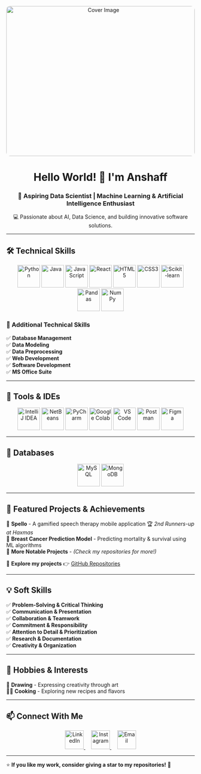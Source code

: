<p align="center">
  <img src="https://cdn.dribbble.com/userupload/21304209/file/original-43d15e7c78f7b3b5d8c28f01654149fc.gif" alt="Cover Image" style="width: 100%; object-fit: cover; height: 400px; border-radius: 10px;" />
</p>

<h1 align="center">Hello World! 👋 I'm Anshaff</h1>
<h3 align="center">🚀 Aspiring Data Scientist | Machine Learning & Artificial Intelligence Enthusiast</h3>

<p align="center">
  💻 Passionate about AI, Data Science, and building innovative software solutions.  
</p>

---

## 🛠️ Technical Skills  

<p align="center"> 
<img src="https://upload.wikimedia.org/wikipedia/commons/c/c3/Python-logo-notext.svg" alt="Python" width="60" height="60"/> 
<img src="https://upload.wikimedia.org/wikipedia/en/3/30/Java_programming_language_logo.svg" alt="Java" width="60" height="60"/> 
<img src="https://upload.wikimedia.org/wikipedia/commons/6/6a/JavaScript-logo.png" alt="JavaScript" width="60" height="60"/> 
<img src="https://upload.wikimedia.org/wikipedia/commons/a/a7/React-icon.svg" alt="React" width="60" height="60"/> 
<img src="https://upload.wikimedia.org/wikipedia/commons/3/38/HTML5_Badge.svg" alt="HTML5" width="60" height="60"/> 
<img src="https://upload.wikimedia.org/wikipedia/commons/6/62/CSS3_logo.svg" alt="CSS3" width="60" height="60"/> 
<img src="https://encrypted-tbn0.gstatic.com/images?q=tbn:ANd9GcT3ioErrXCaT2yZgsMaefs8irg9dRTWVk882Q&s" alt="Scikit-learn" width="60" height="60"/> 
<img src="https://encrypted-tbn0.gstatic.com/images?q=tbn:ANd9GcQ-NEICv1aGTvDRncdvM_fXoah5SNWx4pXAvg&s" alt="Pandas" width="60" height="60"/> 
<img src="https://media.licdn.com/dms/image/D5612AQFSTglfKdI9eg/article-cover_image-shrink_720_1280/0/1708971797430?e=2147483647&v=beta&t=XbyPHd8bw5PLrsaTaad1Sish6jhLezkkp1u52KEpExg" alt="NumPy" width="60"
  height="60"/> 
</p>

### 📂 Additional Technical Skills  
✅ **Database Management**  
✅ **Data Modeling**  
✅ **Data Preprocessing**  
✅ **Web Development**  
✅ **Software Development**  
✅ **MS Office Suite**  

---

## 🔧 Tools & IDEs  

<p align="center"> 
<img src="https://www.helenjoscott.com/wp-content/uploads/2020/09/1200px-IntelliJ_IDEA_Logo.png" alt="IntelliJ IDEA" width="60" height="60"/> 
<img src="https://upload.wikimedia.org/wikipedia/commons/thumb/9/98/Apache_NetBeans_Logo.svg/800px-Apache_NetBeans_Logo.svg.png" alt="NetBeans" width="60" height="60"/> 
<img src="https://upload.wikimedia.org/wikipedia/commons/thumb/1/1d/PyCharm_Icon.svg/2048px-PyCharm_Icon.svg.png" alt="PyCharm" width="60" height="60"/> 
<img src="https://upload.wikimedia.org/wikipedia/commons/d/d0/Google_Colaboratory_SVG_Logo.svg" alt="Google Colab" width="60" height="60"/> 
<img src="https://carleton.ca/scs/wp-content/uploads/vscode-1.png" alt="VS Code" width="60" height="60"/>
<img src="https://www.vectorlogo.zone/logos/getpostman/getpostman-icon.svg" alt="Postman" width="60" height="60"/>
<img src="https://upload.wikimedia.org/wikipedia/commons/3/33/Figma-logo.svg" alt="Figma" width="60" height="60"/>
  
</p>

---
## 🔧 Databases

<p align="center"> 
<img src="https://virtual-dba.com/wp-content/uploads/mysql-database-services-remote-dba.png" alt="MySQL" width="60" height="60"/> 
<img src="https://images.icon-icons.com/2415/PNG/512/mongodb_original_wordmark_logo_icon_146425.png" alt="MongoDB" width="60" height="60"/>  
</p>

---


## 📌 Featured Projects & Achievements  

🎯 **Spello** - A gamified speech therapy mobile application 🏆 *2nd Runners-up at Haxmas*  
🎯 **Breast Cancer Prediction Model** - Predicting mortality & survival using ML algorithms  
🎯 **More Notable Projects** - *(Check my repositories for more!)*  

📂 **Explore my projects** 👉 [GitHub Repositories](https://github.com/nazikanshaffAM?tab=repositories)  

---

## 💡 Soft Skills  

✅ **Problem-Solving & Critical Thinking**  
✅ **Communication & Presentation**  
✅ **Collaboration & Teamwork**  
✅ **Commitment & Responsibility**  
✅ **Attention to Detail & Prioritization**  
✅ **Research & Documentation**  
✅ **Creativity & Organization**  

---

## 🎨 Hobbies & Interests  

🎨 **Drawing** - Expressing creativity through art  
👨‍🍳 **Cooking** - Exploring new recipes and flavors    

---

## 📫 Connect With Me  

<p align="center">
  <a href="https://www.linkedin.com/in/anshaffameer" target="_blank">
    <img src="https://upload.wikimedia.org/wikipedia/commons/c/ca/LinkedIn_logo_initials.png" alt="LinkedIn" width="50" height="50"/>
  </a>
  &nbsp;&nbsp;&nbsp;
  <a href="https://www.instagram.com/nazik_anshaff/" target="_blank">
    <img src="https://upload.wikimedia.org/wikipedia/commons/a/a5/Instagram_icon.png" alt="Instagram" width="50" height="50"/>
  </a>
  &nbsp;&nbsp;&nbsp;
  <a href="mailto:anshaff.nzk@gmail.com">
    <img src="https://upload.wikimedia.org/wikipedia/commons/4/4e/Gmail_Icon.png" alt="Email" width="50" height="50"/>
  </a>
</p>


---

⭐ **If you like my work, consider giving a star to my repositories!** 🌟
